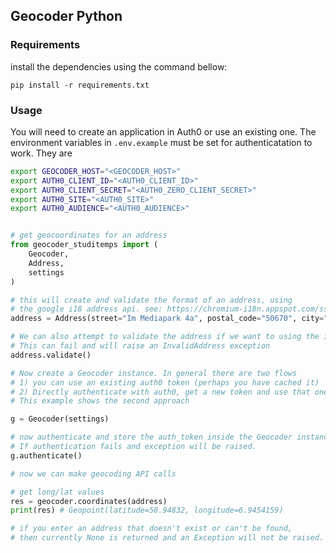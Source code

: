 ## Geocoder Python

### Requirements

install  the dependencies using the command bellow:

    pip install -r requirements.txt

### Usage

You will need to create an application in Auth0 or use an existing one.
The environment variables in `.env.example` must be set for authenticatation to work.
They are

```bash
export GEOCODER_HOST="<GEOCODER_HOST>"
export AUTH0_CLIENT_ID="<AUTH0_CLIENT_ID>"
export AUTH0_CLIENT_SECRET="<AUTH0_ZERO_CLIENT_SECRET>"
export AUTH0_SITE="<AUTH0_SITE>"
export AUTH0_AUDIENCE="<AUTH0_AUDIENCE>"
```

```python

# get geocoordinates for an address
from geocoder_studitemps import (
    Geocoder,
    Address,
    settings
)

# this will create and validate the format of an address, using 
# the google i18 address api. see: https://chromium-i18n.appspot.com/ssl-address
address = Address(street="Im Mediapark 4a", postal_code="50670", city="Köln")

# We can also attempt to validate the address if we want to using the i18address API
# This can fail and will raise an InvalidAddress exception
address.validate()

# Now create a Geocoder instance. In general there are two flows
# 1) you can use an existing auth0 token (perhaps you have cached it)
# 2) Directly authenticate with auth0, get a new token and use that one.
# This example shows the second approach

g = Geocoder(settings)

# now authenticate and store the auth_token inside the Geocoder instance
# If authentication fails and exception will be raised.
g.authenticate()

# now we can make geocoding API calls

# get long/lat values
res = geocoder.coordinates(address)
print(res) # Geopoint(latitude=50.94832, longitude=6.9454159)

# if you enter an address that doesn't exist or can't be found, 
# then currently None is returned and an Exception will not be raised.
```